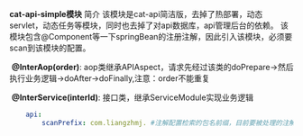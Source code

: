 **cat-api-simple模块**
    简介
        该模块是cat-api简洁版，去掉了热部署，动态servlet，动态任务等模块，同时也去掉了对api数据库，api管理后台的依赖。
        该模块包含@Component等一下springBean的注册注解，因此引入该模块，必须要scan到该模块的配置。

​		**@InterAop(order)**: aop类继承APIAspect，请求先经过该类的doPrepare->然后执行业务逻辑->doAfter->doFinally,注意：order不能重复

​		**@InterService(interId)**: 接口类，继承ServiceModule实现业务逻辑

```yml
    api:
        scanPrefix: com.liangzhmj. #注解配置检索的包名前缀，目前要被处理的注解有@InterAop，和@InterService
```

